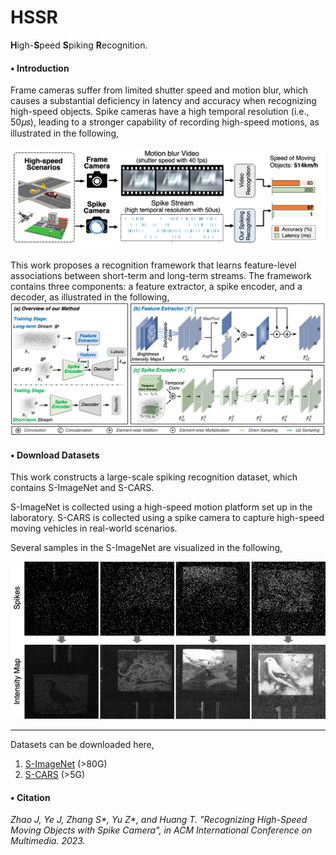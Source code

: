 # HSSR
**H**igh-**S**peed **S**piking **R**ecognition.


#### __$\bullet$ Introduction__

Frame cameras suffer from limited shutter speed and motion blur, which causes a substantial deficiency in latency and accuracy when recognizing high-speed objects. Spike
cameras have a high temporal resolution (i.e., 50𝜇𝑠), leading to a stronger capability of recording high-speed motions, as illustrated in the following,

<div align=center>
<img alt="Figure 1 width="50%" src="https://github.com/Evin-X/HSSR/blob/main/Figure/intro.png"/>
</div>
                                                                                              
<br/>
This work proposes a recognition framework that learns feature-level associations between short-term and long-term streams. The framework contains three components: a feature extractor, a spike encoder, and a decoder, as illustrated in the following,      
                                                                                                  
<div align=center> 
<img alt="Figure 2 width="50%" src="https://github.com/Evin-X/HSSR/blob/main/Figure/net.png"/>
</div>


#### __$\bullet$ Download Datasets__ 

This work constructs a large-scale spiking recognition dataset, which contains S-ImageNet and S-CARS.

S-ImageNet is collected using a high-speed motion platform set up in the laboratory. S-CARS is collected using a spike camera to capture high-speed moving vehicles in real-world scenarios.

Several samples in the S-ImageNet are visualized in the following,

<div align=center> 
<img alt="Figure 3 width="50%" src="https://github.com/Evin-X/HSSR/blob/main/Figure/samples.png"/>
</div>


----------------------------------
Datasets can be downloaded here,

1. [S-ImageNet](https://pkuorgcn-my.sharepoint.com/:u:/g/personal/jwz_pku_org_cn/EYjP_sf9i-RFodsPnVYKKPgB43fQR4ZIWP4gAhfXvqErDA?e=1OerGY) (>80G)
2. [S-CARS](https://pkuorgcn-my.sharepoint.com/:u:/g/personal/jwz_pku_org_cn/ET6H-AbLN65Pro47JkRod7YBSOSQLQGd3EpdqR9alaaDRQ?e=sl4ox8) (>5G)


#### __$\bullet$ Citation__

_Zhao J, Ye J, Zhang S*, Yu Z*, and Huang T. "Recognizing High-Speed Moving Objects with Spike Camera", in ACM International Conference on Multimedia. 2023._
